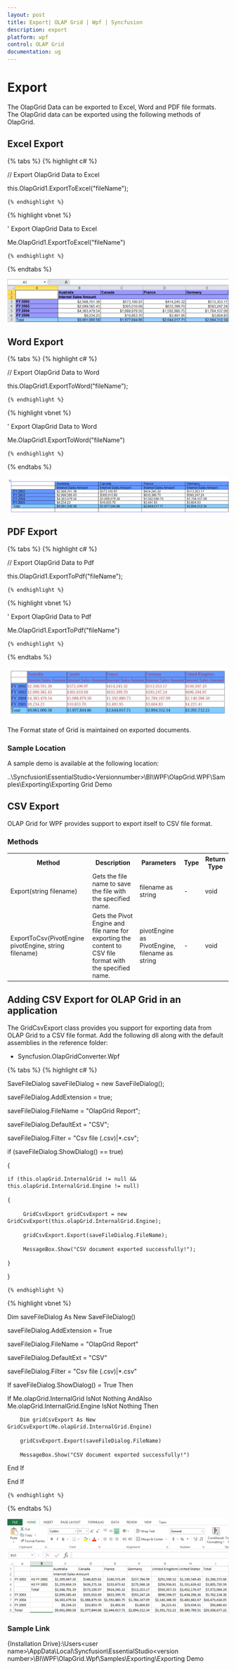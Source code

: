 ```yaml
---
layout: post
title: Export| OLAP Grid | Wpf | Syncfusion
description: export
platform: wpf
control: OLAP Grid
documentation: ug
---
```


# Export

The OlapGrid Data can be exported to Excel, Word and PDF file formats. The OlapGrid data can be exported using the following methods of OlapGrid.

## Excel Export

{% tabs %}
  {% highlight c# %}

    



// Export OlapGrid Data to Excel

this.OlapGrid1.ExportToExcel("fileName");

    {% endhighlight %}





  {% highlight vbnet %}

   



' Export OlapGrid Data to Excel 

Me.OlapGrid1.ExportToExcel("fileName")

    {% endhighlight %}


{% endtabs %}


![Excel Export](Export_images/Export_img1.png)




## Word Export

{% tabs %}
  {% highlight c# %}

    



// Export OlapGrid Data to Word

this.OlapGrid1.ExportToWord("fileName");

    {% endhighlight %}





  {% highlight vbnet %}

     



' Export OlapGrid Data to Word 

Me.OlapGrid1.ExportToWord("fileName")

    {% endhighlight %}

{% endtabs %}





![Word Export](Export_images/Export_img2.png)


## PDF Export

{% tabs %}
  {% highlight c# %}

    



// Export OlapGrid Data to Pdf

this.OlapGrid1.ExportToPdf("fileName");

    {% endhighlight %}





  {% highlight vbnet %}

    



' Export OlapGrid Data to Pdf 

Me.OlapGrid1.ExportToPdf("fileName")

    {% endhighlight %}


{% endtabs %}




![](Export_images/Export_img3.png)


The Format state of Grid is maintained on exported documents. 



### Sample Location

A sample demo is available at the following location:

..\Syncfusion\EssentialStudio\<Versionnumber>\BI\WPF\OlapGrid.WPF\Samples\Exporting\Exporting Grid Demo

## CSV Export

OLAP Grid for WPF provides support to export itself to CSV file format. 


###  Methods



<table>
<tr>
<th>
Method</th><th>
Description</th><th>
Parameters</th><th>
Type</th><th>
Return Type</th></tr>
<tr>
<td>
Export(string filename)</td><td>
Gets the file name to save the file with the specified name.</td><td>
filename as string</td><td>
-</td><td>
void</td></tr>
<tr>
<td>
ExportToCsv(PivotEngine pivotEngine, string filename)</td><td>
Gets the Pivot Engine and file name for exporting the content to CSV file format with the specified name. </td><td>
pivotEngine as PivotEngine, filename as string</td><td>
-</td><td>
void</td></tr>
</table>


## Adding CSV Export for OLAP Grid in an application

The GridCsvExport class provides you support for exporting data from OLAP Grid to a CSV file format. Add the following dll along with the default assemblies in the reference folder: 

* Syncfusion.OlapGridConverter.Wpf

{% tabs %}
  {% highlight c# %}

     

SaveFileDialog saveFileDialog = new SaveFileDialog();

saveFileDialog.AddExtension = true;

saveFileDialog.FileName = "OlapGrid Report";

saveFileDialog.DefaultExt = "CSV";

saveFileDialog.Filter = "Csv file (.csv)|*.csv";

if (saveFileDialog.ShowDialog() == true)

{

    if (this.olapGrid.InternalGrid != null && this.olapGrid.InternalGrid.Engine != null)

    {

         GridCsvExport gridCsvExport = new GridCsvExport(this.olapGrid.InternalGrid.Engine);

         gridCsvExport.Export(saveFileDialog.FileName);

         MessageBox.Show("CSV document exported successfully!");

    }

}

    {% endhighlight %}



  {% highlight vbnet %}

   

Dim saveFileDialog As New SaveFileDialog()

saveFileDialog.AddExtension = True

saveFileDialog.FileName = "OlapGrid Report"

saveFileDialog.DefaultExt = "CSV"

saveFileDialog.Filter = "Csv file (.csv)|*.csv"

If saveFileDialog.ShowDialog() = True Then

If Me.olapGrid.InternalGrid IsNot Nothing AndAlso Me.olapGrid.InternalGrid.Engine IsNot Nothing Then

        Dim gridCsvExport As New GridCsvExport(Me.olapGrid.InternalGrid.Engine)

        gridCsvExport.Export(saveFileDialog.FileName)

        MessageBox.Show("CSV document exported successfully!")

End If

End If

    {% endhighlight %}

{% endtabs %}



![](Export_images/Export_img4.png)


### Sample Link

{Installation Drive}:\Users\<user name>\AppData\Local\Syncfusion\EssentialStudio\<version    number>\BI\WPF\OlapGrid.Wpf\Samples\Exporting\Exporting Demo


